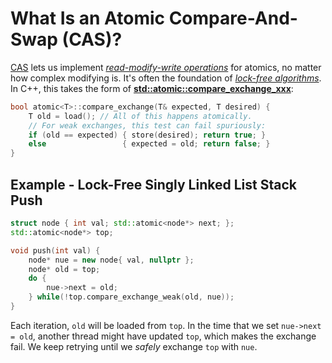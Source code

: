 # What Is an Atomic Compare-And-Swap (CAS)?

[CAS](https://en.wikipedia.org/wiki/Compare-and-swap)
lets us implement
*[read-modify-write operations](https://en.wikipedia.org/wiki/Read%E2%80%93modify%E2%80%93write)*
for atomics,
no matter how complex modifying is.
It's often the foundation of
*[lock-free algorithms](https://en.wikipedia.org/wiki/Non-blocking_algorithm)*.
In C++, this takes the form of
**[std::atomic::compare_exchange_xxx](https://en.cppreference.com/w/cpp/atomic/atomic/compare_exchange)**:
```cpp
bool atomic<T>::compare_exchange(T& expected, T desired) {
    T old = load(); // All of this happens atomically.
    // For weak exchanges, this test can fail spuriously:
    if (old == expected) { store(desired); return true; }
    else                 { expected = old; return false; }
}
```

## Example - Lock-Free Singly Linked List Stack Push
```cpp
struct node { int val; std::atomic<node*> next; };
std::atomic<node*> top;

void push(int val) {
    node* nue = new node{ val, nullptr };
    node* old = top;
    do {
        nue->next = old;
    } while(!top.compare_exchange_weak(old, nue));
}
```
Each iteration, `old` will be loaded from `top`.
In the time that we set `nue->next = old`, another thread might have updated `top`,
which makes the exchange fail.
We keep retrying until we *safely* exchange `top` with `nue`.
